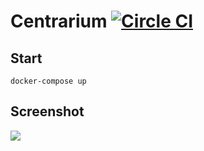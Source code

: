 # Centrarium [![Circle CI](https://circleci.com/gh/bencentra/centrarium/tree/master.svg?style=svg)](https://circleci.com/gh/bencentra/centrarium/tree/master)

## Start

`docker-compose up`

## Screenshot

[![](https://res.cloudinary.com/yangeok/image/upload/v1558355128/portfolio/blog-full-screen.jpg)](https://res.cloudinary.com/yangeok/image/upload/v1558355128/portfolio/blog-full-screen.jpg)

